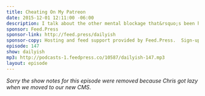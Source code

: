 ```yaml
---
title: Cheating On My Patreon
date: 2015-12-01 12:11:00 -06:00
description: I talk about the other mental blockage that&rsquo;s been holding me back from podcasting lately.
sponsor: Feed.Press
sponsor-link: http://feed.press/dailyish
sponsor-copy: Hosting and feed support provided by Feed.Press.  Sign-up today and try FeedPress on a 14 day trial (no contracts or commitments). Use promo code "dailyish" during checkout to get 10% off your first year.
episode: 147
show: dailyish
mp3: http://podcasts-1.feedpress.co/10587/dailyish-147.mp3
layout: episode
---
```


<em>Sorry the show notes for this episode were removed because Chris got lazy when we moved to our new CMS</em>.
